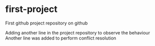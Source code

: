 # first-project
First github project repository on github

Adding another line in the project repository to observe the behaviour
Another line was added to perform conflict resolution
